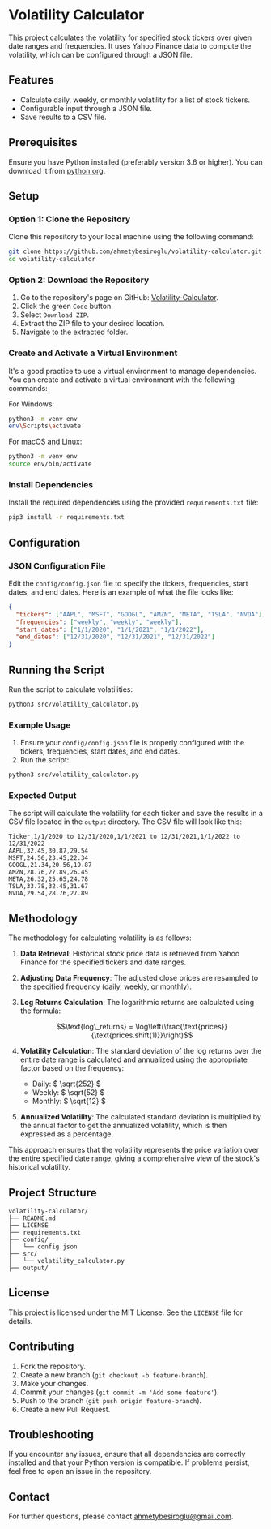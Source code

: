 
# Volatility Calculator

This project calculates the volatility for specified stock tickers over given date ranges and frequencies. It uses Yahoo Finance data to compute the volatility, which can be configured through a JSON file.

## Features

- Calculate daily, weekly, or monthly volatility for a list of stock tickers.
- Configurable input through a JSON file.
- Save results to a CSV file.

## Prerequisites

Ensure you have Python installed (preferably version 3.6 or higher). You can download it from [python.org](https://www.python.org/).

## Setup

### Option 1: Clone the Repository

Clone this repository to your local machine using the following command:

```bash
git clone https://github.com/ahmetybesiroglu/volatility-calculator.git
cd volatility-calculator
```

### Option 2: Download the Repository

1. Go to the repository's page on GitHub: [Volatility-Calculator](https://github.com/ahmetybesiroglu/volatility-calculator).
2. Click the green `Code` button.
3. Select `Download ZIP`.
4. Extract the ZIP file to your desired location.
5. Navigate to the extracted folder.

### Create and Activate a Virtual Environment

It's a good practice to use a virtual environment to manage dependencies. You can create and activate a virtual environment with the following commands:

For Windows:

```bash
python3 -m venv env
env\Scripts\activate
```

For macOS and Linux:

```bash
python3 -m venv env
source env/bin/activate
```

### Install Dependencies

Install the required dependencies using the provided `requirements.txt` file:

```bash
pip3 install -r requirements.txt
```

## Configuration

### JSON Configuration File

Edit the `config/config.json` file to specify the tickers, frequencies, start dates, and end dates. Here is an example of what the file looks like:

```json
{
  "tickers": ["AAPL", "MSFT", "GOOGL", "AMZN", "META", "TSLA", "NVDA"],
  "frequencies": ["weekly", "weekly", "weekly"],
  "start_dates": ["1/1/2020", "1/1/2021", "1/1/2022"],
  "end_dates": ["12/31/2020", "12/31/2021", "12/31/2022"]
}
```

## Running the Script

Run the script to calculate volatilities:

```bash
python3 src/volatility_calculator.py
```

### Example Usage

1. Ensure your `config/config.json` file is properly configured with the tickers, frequencies, start dates, and end dates.
2. Run the script:

```bash
python3 src/volatility_calculator.py
```

### Expected Output

The script will calculate the volatility for each ticker and save the results in a CSV file located in the `output` directory. The CSV file will look like this:

```csv
Ticker,1/1/2020 to 12/31/2020,1/1/2021 to 12/31/2021,1/1/2022 to 12/31/2022
AAPL,32.45,30.87,29.54
MSFT,24.56,23.45,22.34
GOOGL,21.34,20.56,19.87
AMZN,28.76,27.89,26.45
META,26.32,25.65,24.78
TSLA,33.78,32.45,31.67
NVDA,29.54,28.76,27.89
```

## Methodology

The methodology for calculating volatility is as follows:

1. **Data Retrieval**: Historical stock price data is retrieved from Yahoo Finance for the specified tickers and date ranges.
2. **Adjusting Data Frequency**: The adjusted close prices are resampled to the specified frequency (daily, weekly, or monthly).
3. **Log Returns Calculation**: The logarithmic returns are calculated using the formula:

   $$\text{log\_returns} = \log\left(\frac{\text{prices}}{\text{prices.shift(1)}}\right)$$

4. **Volatility Calculation**: The standard deviation of the log returns over the entire date range is calculated and annualized using the appropriate factor based on the frequency:
   - Daily: $ \sqrt{252} $
   - Weekly: $ \sqrt{52} $
   - Monthly: $ \sqrt{12} $
5. **Annualized Volatility**: The calculated standard deviation is multiplied by the annual factor to get the annualized volatility, which is then expressed as a percentage.

This approach ensures that the volatility represents the price variation over the entire specified date range, giving a comprehensive view of the stock's historical volatility.





## Project Structure

```
volatility-calculator/
├── README.md
├── LICENSE
├── requirements.txt
├── config/
│   └── config.json
├── src/
│   └── volatility_calculator.py
├── output/
```

## License

This project is licensed under the MIT License. See the `LICENSE` file for details.

## Contributing

1. Fork the repository.
2. Create a new branch (`git checkout -b feature-branch`).
3. Make your changes.
4. Commit your changes (`git commit -m 'Add some feature'`).
5. Push to the branch (`git push origin feature-branch`).
6. Create a new Pull Request.

## Troubleshooting

If you encounter any issues, ensure that all dependencies are correctly installed and that your Python version is compatible. If problems persist, feel free to open an issue in the repository.

## Contact

For further questions, please contact ahmetybesiroglu@gmail.com.

